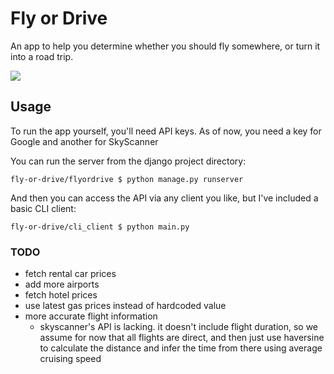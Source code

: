 # Fly or Drive

An app to help you determine whether you should fly somewhere, or turn it into a road trip.

![](media/flyordrive-example.gif)

## Usage
To run the app yourself, you'll need API keys. As of now, you need a key for Google and another for SkyScanner

You can run the server from the django project directory:

```shell
fly-or-drive/flyordrive $ python manage.py runserver
```

And then you can access the API via any client you like, but I've included a basic CLI client:

```shell
fly-or-drive/cli_client $ python main.py

```

### TODO
- fetch rental car prices
- add more airports
- fetch hotel prices
- use latest gas prices instead of hardcoded value
- more accurate flight information
  - skyscanner's API is lacking. it doesn't include flight duration, so we assume for now that all flights are direct, and then just use haversine to calculate the distance and infer the time from there using average cruising speed
